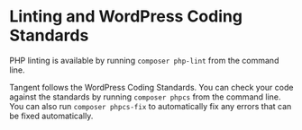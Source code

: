 # Linting and WordPress Coding Standards

PHP linting is available by running `composer php-lint` from the command line.

Tangent follows the WordPress Coding Standards. You can check your code against the standards by running `composer phpcs` from the command line. You can also run `composer phpcs-fix` to automatically fix any errors that can be fixed automatically.